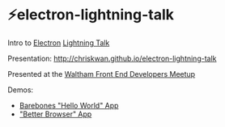 # ⚡electron-lightning-talk
Intro to [Electron](http://electron.atom.io) [Lightning Talk](https://en.wikipedia.org/wiki/Lightning_talk)

Presentation: http://chriskwan.github.io/electron-lightning-talk

Presented at the [Waltham Front End Developers Meetup](https://www.meetup.com/Waltham-Front-End-Developers/events/235422795/)

Demos:
* [Barebones "Hello World" App](http://github.com/chriskwan/electron-bare-bones)
* ["Better Browser" App](http://github.com/chriskwan/electron-demo-app)
